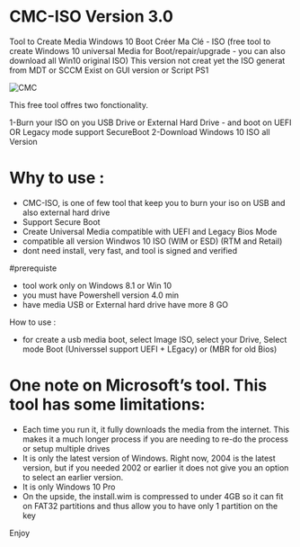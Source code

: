 # CMC-ISO Version 3.0
Tool to Create Media Windows 10 Boot 
Créer Ma Clé - ISO (free tool to create Windows 10 universal Media for Boot/repair/upgrade - you can also download all Win10 original ISO)
This version not creat yet the ISO generat from MDT or SCCM
Exist on GUI version or Script PS1

![CMC](https://user-images.githubusercontent.com/49924401/103418596-aaa0bf00-4b8f-11eb-9ba6-2c27978f5dc9.gif)

This free tool offres two fonctionality. 

1-Burn your ISO on you USB Drive or External Hard Drive - and boot on UEFI OR Legacy mode support SecureBoot
2-Download Windows 10 ISO all Version


# Why to use : 

* CMC-ISO, is one of few tool that keep you to burn your iso on USB and also external hard drive
* Support Secure Boot
* Create Universal Media compatible with UEFI and Legacy Bios Mode
* compatible all version Windwos 10 ISO (WIM or ESD) (RTM and Retail)
* dont need install, very fast, and tool is signed and verified 

#prerequiste
* tool work only on Windows 8.1 or Win 10
* you must have Powershell version 4.0 min
* have media USB or External hard drive have more 8 GO

 How to use :
* for create a usb media boot, select Image ISO, select your Drive, Select mode Boot (Universsel support UEFI + LEgacy) or (MBR for old Bios)

# One note on Microsoft’s tool. This tool has some limitations:

* Each time you run it, it fully downloads the media from the internet. This makes it a much longer process if you are needing to re-do the process or setup multiple drives
* It is only the latest version of Windows. Right now, 2004 is the latest version, but if you needed 2002 or earlier it does not give you an option to select an earlier version.
* It is only Windows 10 Pro
* On the upside, the install.wim is compressed to under 4GB so it can fit on FAT32 partitions and thus allow you to have only 1 partition on the key 

Enjoy
